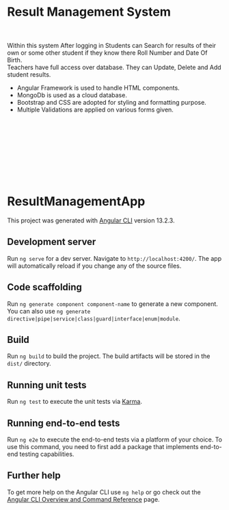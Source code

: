 <h1>Result Management System</h1>
<br><br>
Within this system After logging in Students can Search for results of their own or some other student if they know there Roll Number and Date Of Birth.
<br>
Teachers have full access over database. They can Update, Delete and Add student results.

<ul>
  <li>Angular Framework is used to handle HTML components.</li>
  <li>MongoDb is used as a cloud database.</li>
  <li>Bootstrap and CSS are adopted for styling and formatting purpose.</li>
  <li>Multiple Validations are applied on various forms given.</li> 
</ul>

<br><br><br><br><br><br><br><br>

# ResultManagementApp

This project was generated with [Angular CLI](https://github.com/angular/angular-cli) version 13.2.3.

## Development server

Run `ng serve` for a dev server. Navigate to `http://localhost:4200/`. The app will automatically reload if you change any of the source files.

## Code scaffolding

Run `ng generate component component-name` to generate a new component. You can also use `ng generate directive|pipe|service|class|guard|interface|enum|module`.

## Build

Run `ng build` to build the project. The build artifacts will be stored in the `dist/` directory.

## Running unit tests

Run `ng test` to execute the unit tests via [Karma](https://karma-runner.github.io).

## Running end-to-end tests

Run `ng e2e` to execute the end-to-end tests via a platform of your choice. To use this command, you need to first add a package that implements end-to-end testing capabilities.

## Further help

To get more help on the Angular CLI use `ng help` or go check out the [Angular CLI Overview and Command Reference](https://angular.io/cli) page.
